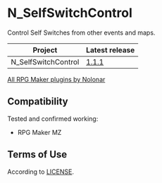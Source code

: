 # N_SelfSwitchControl
Control Self Switches from other events and maps.

| Project             | Latest release   |
| ------------------- | ---------------- |
| N_SelfSwitchControl | [1.1.1][release] |

[All RPG Maker plugins by Nolonar][hub]

## Compatibility
Tested and confirmed working:
- RPG Maker MZ

## Terms of Use
According to [LICENSE](LICENSE).

  [hub]: https://github.com/Nolonar/RM_Plugins
  [release]: https://github.com/Nolonar/RM_Plugins-SelfSwitchControl/releases/latest/download/N_SelfSwitchControl.js
